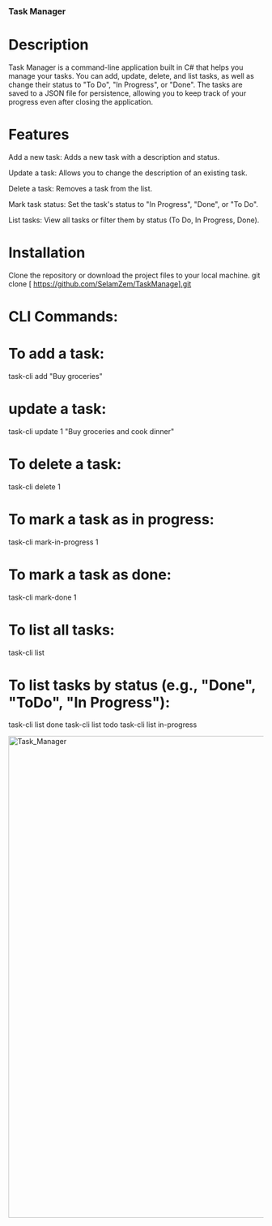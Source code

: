 ### Task Manager
# Description
Task Manager is a command-line application built in C# that helps you manage your tasks. You can add, update, delete, and list tasks, as well as change their status to "To Do", "In Progress", or "Done". The tasks are saved to a JSON file for persistence, allowing you to keep track of your progress even after closing the application.

# Features
Add a new task: Adds a new task with a description and status.

Update a task: Allows you to change the description of an existing task.

Delete a task: Removes a task from the list.


Mark task status: Set the task's status to "In Progress", "Done", or "To Do".

List tasks: View all tasks or filter them by status (To Do, In Progress, Done).

# Installation
Clone the repository or download the project files to your local machine.
git clone [ https://github.com/SelamZem/TaskManage].git


# CLI Commands:

# To add a task:
task-cli add "Buy groceries"
# update a task:
task-cli update 1 "Buy groceries and cook dinner"
# To delete a task:
task-cli delete 1
# To mark a task as in progress:
task-cli mark-in-progress 1
# To mark a task as done:
task-cli mark-done 1
# To list all tasks:
task-cli list
# To list tasks by status (e.g., "Done", "ToDo", "In Progress"):
task-cli list done
task-cli list todo
task-cli list in-progress

<img width="950" alt="Task_Manager" src="https://github.com/user-attachments/assets/b15d97a7-cfc5-4300-964a-89f8f07cbb61" />
